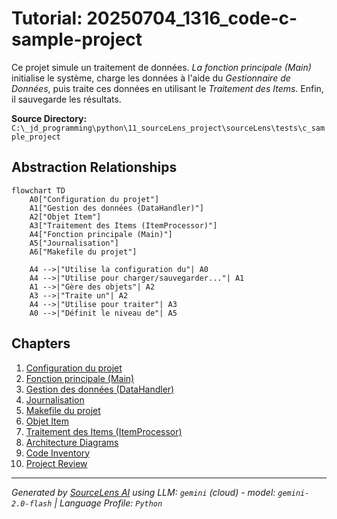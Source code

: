 # Tutorial: 20250704_1316_code-c-sample-project

Ce projet simule un traitement de données. *La fonction principale (Main)* initialise le système, charge les données à l'aide du *Gestionnaire de Données*, puis traite ces données en utilisant le *Traitement des Items*. Enfin, il sauvegarde les résultats.


**Source Directory:** `C:\_jd_programming\python\11_sourceLens_project\sourceLens\tests\c_sample_project`

## Abstraction Relationships

```mermaid
flowchart TD
    A0["Configuration du projet"]
    A1["Gestion des données (DataHandler)"]
    A2["Objet Item"]
    A3["Traitement des Items (ItemProcessor)"]
    A4["Fonction principale (Main)"]
    A5["Journalisation"]
    A6["Makefile du projet"]

    A4 -->|"Utilise la configuration du"| A0
    A4 -->|"Utilise pour charger/sauvegarder..."| A1
    A1 -->|"Gère des objets"| A2
    A3 -->|"Traite un"| A2
    A4 -->|"Utilise pour traiter"| A3
    A0 -->|"Définit le niveau de"| A5
```

## Chapters

1. [Configuration du projet](01_configuration-du-projet.md)
2. [Fonction principale (Main)](02_fonction-principale-main.md)
3. [Gestion des données (DataHandler)](03_gestion-des-données-datahandler.md)
4. [Journalisation](04_journalisation.md)
5. [Makefile du projet](05_makefile-du-projet.md)
6. [Objet Item](06_objet-item.md)
7. [Traitement des Items (ItemProcessor)](07_traitement-des-items-itemprocessor.md)
8. [Architecture Diagrams](08_diagrams.md)
9. [Code Inventory](09_code_inventory.md)
10. [Project Review](10_project_review.md)


---

*Generated by [SourceLens AI](https://github.com/openXFlow/sourceLensAI) using LLM: `gemini` (cloud) - model: `gemini-2.0-flash` | Language Profile: `Python`*